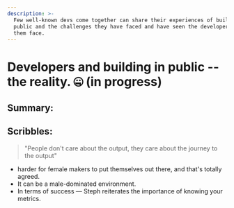 ```yaml
---
description: >-
  Few well-known devs come together can share their experiences of building in
  public and the challenges they have faced and have seen the developers around
  them face.
---
```


# Developers and building in public -- the reality. 🤐 \(in progress\)

## Summary:









## Scribbles: 

> "People don't care about the output, they care about the journey to the output"

* harder for female makers to put themselves out there, and that's totally agreed.
* It can be a male-dominated environment.
* In terms of success — Steph reiterates the importance of knowing your metrics.





